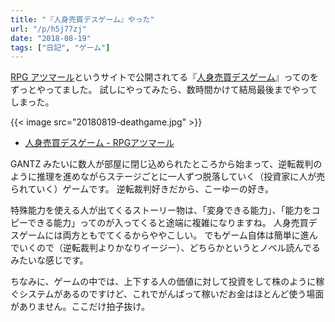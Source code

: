 ```yaml
---
title: "『人身売買デスゲーム』やった"
url: "/p/h5j77zj"
date: "2018-08-19"
tags: ["日記", "ゲーム"]
---
```


[RPG アツマール](https://game.nicovideo.jp/atsumaru/)というサイトで公開されてる『[人身売買デスゲーム](https://game.nicovideo.jp/atsumaru/games/gm5049)』ってのをずっとやってました。
試しにやってみたら、数時間かけて結局最後までやってしまった。

{{< image src="20180819-deathgame.jpg" >}}

- [人身売買デスゲーム - RPGアツマール](https://game.nicovideo.jp/atsumaru/games/gm5049)

GANTZ みたいに数人が部屋に閉じ込められたところから始まって、逆転裁判のように推理を進めながらステージごとに一人ずつ脱落していく（投資家に人が売られていく）ゲームです。
逆転裁判好きだから、こーゆーの好き。

特殊能力を使える人が出てくるストーリー物は、「変身できる能力」、「能力をコピーできる能力」ってのが入ってくると途端に複雑になりますね。
人身売買デスゲームには両方ともでてくるからややこしい。
でもゲーム自体は簡単に進んでいくので（逆転裁判よりかなりイージー）、どちらかというとノベル読んでるみたいな感じです。

ちなみに、ゲームの中では、上下する人の価値に対して投資をして株のように稼ぐシステムがあるのですけど、これでがんばって稼いだお金はほとんど使う場面がありません。ここだけ拍子抜け。

